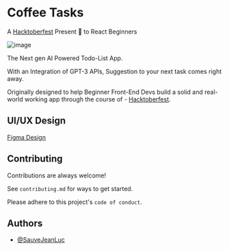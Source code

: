
# Coffee Tasks

A [Hacktoberfest](https://hacktoberfest.com/) Present 🎁 to React Beginners

![image](https://user-images.githubusercontent.com/68426990/192261187-84c1029b-686c-4549-a41d-9f23394a98a9.png)


The Next gen AI Powered Todo-List App.

With an Integration of GPT-3 APIs, Suggestion to your next task comes right away.

Originally designed to help Beginner Front-End Devs build a solid 
and real-world working app through the course of - [Hacktoberfest](https://hacktoberfest.com/).


## UI/UX Design

  [Figma Design]([https://linktodocumentation](https://www.figma.com/file/2DdRHkoszU7lxTvcyBchJ8/React-TODO?node-id=0%3A1))

## Contributing

Contributions are always welcome!

See `contributing.md` for ways to get started.

Please adhere to this project's `code of conduct`.


## Authors

- [@SauveJeanLuc](https://github.com/SauveJeanLuce)

